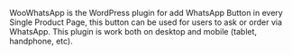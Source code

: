 WooWhatsApp is the WordPress plugin for add WhatsApp Button in every Single Product Page, this button can be used for users to ask or order via WhatsApp. This plugin is work both on desktop and mobile (tablet, handphone, etc).